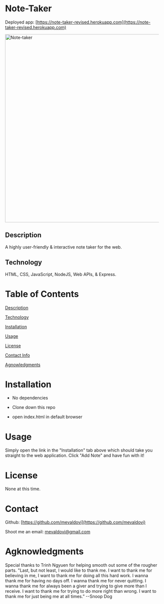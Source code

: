
# Note-Taker
Deployed app: [https://note-taker-revised.herokuapp.com](https://note-taker-revised.herokuapp.com) 

<img width="614" alt="Note-taker" src="https://user-images.githubusercontent.com/83307023/135525543-b40ddee3-4a3b-40fb-bdea-63767e510472.PNG">


## Description

A highly user-friendly & interactive note taker for the web.

## Technology 
HTML, CSS, JavaScript, NodeJS, Web APIs, & Express.

# Table of Contents
[Description](https://github.com/mevaldovi/Note-Taker#Description)

[Technology](https://github.com/mevaldovi/Note-Taker#Technology)

[Installation](https://github.com/mevaldovi/Note-Taker#Installation)


[Usage](https://github.com/mevaldovi/Note-Taker#Usage)


[License](https://github.com/mevaldovi/Note-Taker#License)


[Contact Info](https://github.com/mevaldovi/Note-Taker#Contact)


[Agnowledgments](https://github.com/mevaldovi/Note-Taker#Agknowledgments)

# Installation

- No dependencies


- Clone down this repo


- open index.html in default browser

# Usage
Simply open the link in the "Installation" tab above which should take you straight to the web application. Click "Add Note" and have fun with it!
# License
None at this time.
# Contact
Github: [https://github.com/mevaldovi](https://github.com/mevaldovi)

Shoot me an email: [mevaldovi@gmail.com](mailto:mevaldovi@gmail.com)
# Agknowledgments
Special thanks to Trinh Ngyuen for helping smooth out some of the rougher parts.
"Last, but not least, I would like to thank me. I want to thank me for believing in me, I want to thank me for doing all this hard work. I wanna thank me for having no days off. I wanna thank me for never quitting. I wanna thank me for always been a giver and trying to give more than I receive. I want to thank me for trying to do more right than wrong. I want to thank me for just being me at all times.” --Snoop Dog




